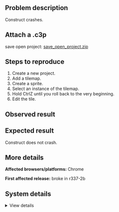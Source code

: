 ## Problem description

Construct crashes.

## Attach a .c3p

save open project: [save_open_project.zip](https://github.com/WilsonPercival/WilsonPercival/files/11215620/save_open_project.zip)

## Steps to reproduce

1. Create a new project.
2. Add a tilemap.
3. Create a sprite.
4. Select an instance of the tilemap.
5. Hold CtrlZ until you roll back to the very beginning.
6. Edit the tile.

## Observed result



## Expected result

Construct does not crash.

## More details



**Affected browsers/platforms:** Chrome

**First affected release:** broke in r337-2b

## System details

<details><summary>View details</summary>

Error report information
Type: unhandled rejection
Reason: Error: animation frame has no content @ Error: animation frame has no content at d.yI (https://editor.construct.net/r337-2/projectResources.js:777:341) at d.la (https://editor.construct.net/r337-2/projectResources.js:786:6) at d.la (https://editor.construct.net/r337-2/projectResources.js:709:376) at new $Xa.tm (https://editor.construct.net/r337-2/projectResources.js:1896:427) at dz (https://editor.construct.net/r337-2/projectResources.js:329:427) at MJa (https://editor.construct.net/r337-2/projectResources.js:330:32) at Array. (https://editor.construct.net/r337-2/projectResources.js:414:237) at Hx.g.K.Rb.dispatchEvent (https://editor.construct.net/r337-2/main.js:1236:42) at Array. (https://editor.construct.net/r337-2/projectResources.js:2174:295) at S1a.cWa.dispatchEvent (https://editor.construct.net/r337-2/main.js:1236:42)
Stack: Error: animation frame has no content at d.yI (https://editor.construct.net/r337-2/projectResources.js:777:341) at d.la (https://editor.construct.net/r337-2/projectResources.js:786:6) at d.la (https://editor.construct.net/r337-2/projectResources.js:709:376) at new $Xa.tm (https://editor.construct.net/r337-2/projectResources.js:1896:427) at dz (https://editor.construct.net/r337-2/projectResources.js:329:427) at MJa (https://editor.construct.net/r337-2/projectResources.js:330:32) at Array. (https://editor.construct.net/r337-2/projectResources.js:414:237) at Hx.g.K.Rb.dispatchEvent (https://editor.construct.net/r337-2/main.js:1236:42) at Array. (https://editor.construct.net/r337-2/projectResources.js:2174:295) at S1a.cWa.dispatchEvent (https://editor.construct.net/r337-2/main.js:1236:42)
Construct version: r337.2
URL: https://editor.construct.net/r337-2/
Date: Wed Apr 12 2023 23:02:54 GMT+0300 (Восточная Европа, летнее время)
Uptime: 54.7 s

Platform information
Product: Construct 3 r337.2 (beta)
Browser: Chrome 109.0.5414.120
Browser engine: Chromium
Context: browser
Operating system: Windows NT 0.1.0
Device type: desktop
Device pixel ratio: 1
Logical CPU cores: 2
Approx. device memory: 4 GB
User agent: Mozilla/5.0 (Windows NT 10.0; Win64; x64) AppleWebKit/537.36 (KHTML, like Gecko) Chrome/109.0.0.0 Safari/537.36
Language setting: en-US

WebGL information
Version string: WebGL 2.0 (OpenGL ES 3.0 Chromium)
Numeric version: 2
Supports NPOT textures: yes
Supports GPU profiling: no
Supports highp precision: yes
Vendor: Google Inc. (Google)
Renderer: ANGLE (Google, Vulkan 1.3.0 (SwiftShader Device (Subzero) (0x0000C0DE)), SwiftShader driver)
Major performance caveat: yes
Maximum texture size: 8192
Point size range: 1 to 1023
Extensions: EXT_color_buffer_float, EXT_color_buffer_half_float, EXT_float_blend, EXT_texture_compression_bptc, EXT_texture_compression_rgtc, EXT_texture_filter_anisotropic, OES_draw_buffers_indexed, OES_texture_float_linear, WEBGL_compressed_texture_astc, WEBGL_compressed_texture_etc, WEBGL_compressed_texture_etc1, WEBGL_compressed_texture_s3tc, WEBGL_compressed_texture_s3tc_srgb, WEBGL_debug_renderer_info, WEBGL_lose_context, WEBGL_multi_draw, OVR_multiview2

</details>
